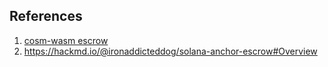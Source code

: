 
## References

1. [cosm-wasm escrow](https://github.com/deus-labs/cw-contracts/tree/main/contracts/escrow)
2. https://hackmd.io/@ironaddicteddog/solana-anchor-escrow#Overview

